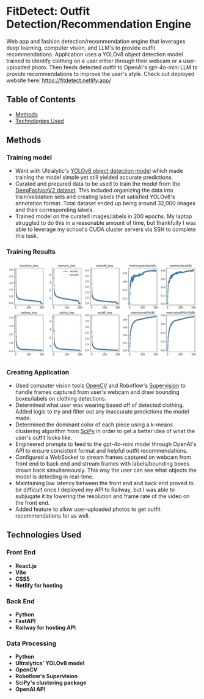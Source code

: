 # FitDetect: Outfit Detection/Recommendation Engine

Web app and fashion detection/recommendation engine that leverages deep learning, computer vision, and LLM's to provide outfit recommendations. Application uses a YOLOv8 object detection model trained to identify clothing on a user either through their webcam or a user-uploaded photo. Then feeds detected outfit to OpenAI's gpt-4o-mini LLM to provide recommendations to improve the user's style. Check out deployed website here: https://fitdetect.netlify.app/

## Table of Contents

- [Methods](#methods)
- [Technologies Used](#technologies-used)

## Methods

### Training model
- Went with Ultralytic's [YOLOv8 object detection model](https://github.com/ultralytics/ultralytics) which made training the model simple yet still yielded accurate predictions.
- Curated and prepared data to be used to train the model from the [DeepFashionV2 dataset](https://openaccess.thecvf.com/content_CVPR_2019/papers/Ge_DeepFashion2_A_Versatile_Benchmark_for_Detection_Pose_Estimation_Segmentation_and_CVPR_2019_paper.pdf). This included organizing the data into train/validation sets and creating labels that satisfied YOLOv8's annotation format. Total dataset ended up being around 32,000 images and their corresponding labels.
- Trained model on the curated images/labels in 200 epochs. My laptop struggled to do this in a reasonable amount of time, but thankfully I was able to leverage my school's CUDA cluster servers via SSH to complete this task.

### Training Results
![10 different line graphs displaying the training results. train/box loss, train/cls loss, train/dfl loss, metrics/precision, metrics/recall, val/box loss, val/cls loss, val/dfl loss, metrics/mAP50, metrics/mAP50-95](data-processing/train/results.png)

### Creating Application
- Used computer vision tools [OpenCV](https://opencv.org/) and Roboflow's [Supervision](https://github.com/roboflow/supervision) to handle frames captured from user's webcam and draw bounding boxes/labels on clothing detections.
- Determined what user was wearing based off of detected clothing. Added logic to try and filter out any inaccurate predictions the model made.
- Determined the dominant color of each piece using a k-means clustering algorithm from [SciPy](https://scipy.org/) in order to get a better idea of what the user's outfit looks like.
- Engineered prompts to feed to the gpt-4o-mini model through OpenAI's API to ensure consistent format and helpful outfit recommendations.
- Configured a WebSocket to stream frames captured on webcam from front end to back end and stream frames with labels/bounding boxes drawn back simultaneously. This way the user can see what objects the model is detecting in real-time.
- Maintaining low latency between the front end and back end proved to be difficult once I deployed my API to Railway, but I was able to subjugate it by lowering the resolution and frame rate of the video on the front end. 
- Added feature to allow user-uploaded photos to get outfit recommendations for as well.

## Technologies Used

### Front End
- **React.js**
- **Vite**
- **CSS5**
- **Netlify for hosting**

### Back End
- **Python**
- **FastAPI**
- **Railway for hosting API**

### Data Processing
- **Python**
- **Ultralytics' YOLOv8 model**
- **OpenCV**
- **Roboflow's Supervision**
- **SciPy's clustering package**
- **OpenAI API**

